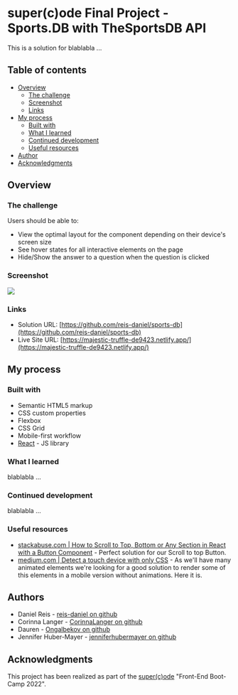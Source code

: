 # super(c)ode Final Project - Sports.DB with TheSportsDB API

This is a solution for blablabla ...

## Table of contents

- [Overview](#overview)
  - [The challenge](#the-challenge)
  - [Screenshot](#screenshot)
  - [Links](#links)
- [My process](#my-process)
  - [Built with](#built-with)
  - [What I learned](#what-i-learned)
  - [Continued development](#continued-development)
  - [Useful resources](#useful-resources)
- [Author](#author)
- [Acknowledgments](#acknowledgments)

## Overview

### The challenge

Users should be able to:

- View the optimal layout for the component depending on their device's screen size
- See hover states for all interactive elements on the page
- Hide/Show the answer to a question when the question is clicked

### Screenshot

![](./screenshot.jpg)

### Links

- Solution URL: [https://github.com/reis-daniel/sports-db](https://github.com/reis-daniel/sports-db)
- Live Site URL: [https://majestic-truffle-de9423.netlify.app/](https://majestic-truffle-de9423.netlify.app/)

## My process

### Built with

- Semantic HTML5 markup
- CSS custom properties
- Flexbox
- CSS Grid
- Mobile-first workflow
- [React](https://reactjs.org/) - JS library
<!-- - [Next.js](https://nextjs.org/) - React framework
- [Styled Components](https://styled-components.com/) - For styles -->

### What I learned

blablabla ...

### Continued development

blablabla ...

### Useful resources

- [stackabuse.com | How to Scroll to Top, Bottom or Any Section in React with a Button Component](https://stackabuse.com/how-to-scroll-to-top-in-react-with-a-button-component/) - Perfect solution for our Scroll to top Button.
- [medium.com | Detect a touch device with only CSS](https://ferie.medium.com/detect-a-touch-device-with-only-css-9f8e30fa1134) - As we'll have many animated elements we're looking for a good solution to render some of this elements in a mobile version without animations. Here it is.

## Authors

- Daniel Reis - [reis-daniel on github](https://github.com/reis-daniel)
- Corinna Langer - [CorinnaLanger on github](https://github.com/CorinnaLanger)
- Dauren - [Ongalbekov on github](https://github.com/Ongalbekov)
- Jennifer Huber-Mayer - [jenniferhubermayer on github](https://github.com/jenniferhubermayer)

## Acknowledgments

This project has been realized as part of the [super(c)ode](https://www.super-code.de/) "Front-End Boot-Camp 2022".
